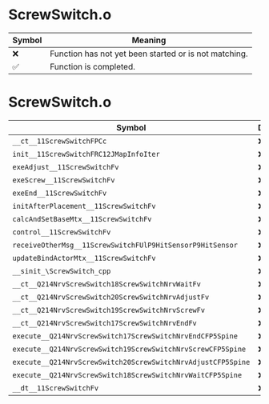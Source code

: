 # ScrewSwitch.o
| Symbol | Meaning 
| ------------- | ------------- 
| :x: | Function has not yet been started or is not matching. 
| :white_check_mark: | Function is completed. 


# ScrewSwitch.o
| Symbol | Decompiled? |
| ------------- | ------------- |
| `__ct__11ScrewSwitchFPCc` | :x: |
| `init__11ScrewSwitchFRC12JMapInfoIter` | :x: |
| `exeAdjust__11ScrewSwitchFv` | :x: |
| `exeScrew__11ScrewSwitchFv` | :x: |
| `exeEnd__11ScrewSwitchFv` | :x: |
| `initAfterPlacement__11ScrewSwitchFv` | :x: |
| `calcAndSetBaseMtx__11ScrewSwitchFv` | :x: |
| `control__11ScrewSwitchFv` | :x: |
| `receiveOtherMsg__11ScrewSwitchFUlP9HitSensorP9HitSensor` | :x: |
| `updateBindActorMtx__11ScrewSwitchFv` | :x: |
| `__sinit_\ScrewSwitch_cpp` | :x: |
| `__ct__Q214NrvScrewSwitch18ScrewSwitchNrvWaitFv` | :x: |
| `__ct__Q214NrvScrewSwitch20ScrewSwitchNrvAdjustFv` | :x: |
| `__ct__Q214NrvScrewSwitch19ScrewSwitchNrvScrewFv` | :x: |
| `__ct__Q214NrvScrewSwitch17ScrewSwitchNrvEndFv` | :x: |
| `execute__Q214NrvScrewSwitch17ScrewSwitchNrvEndCFP5Spine` | :x: |
| `execute__Q214NrvScrewSwitch19ScrewSwitchNrvScrewCFP5Spine` | :x: |
| `execute__Q214NrvScrewSwitch20ScrewSwitchNrvAdjustCFP5Spine` | :x: |
| `execute__Q214NrvScrewSwitch18ScrewSwitchNrvWaitCFP5Spine` | :x: |
| `__dt__11ScrewSwitchFv` | :x: |
